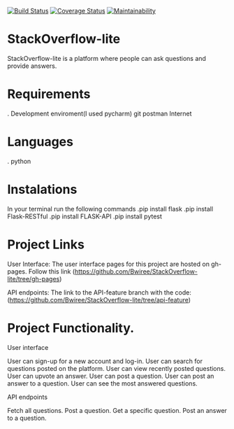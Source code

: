 [![Build Status](https://travis-ci.com/Bwiree/StackOverflow-lite.svg?branch=api-feature)](https://travis-ci.com/Bwiree/StackOverflow-lite)
[![Coverage Status](https://coveralls.io/repos/github/Bwiree/StackOverflow-lite/badge.png?branch=api-feature)](https://coveralls.io/github/Bwiree/StackOverflow-lite?branch=api-feature)
[![Maintainability](https://api.codeclimate.com/v1/badges/cda515615c1f2b7203b7/maintainability)](https://codeclimate.com/github/Bwiree/StackOverflow-lite/maintainability)
# StackOverflow-lite
StackOverflow-lite is a platform where people can ask questions and provide answers.

# Requirements
. Development enviroment(I used pycharm)
git
postman
Internet

# Languages
. python 

# Instalations
In your terminal run the following commands
.pip install flask
.pip install Flask-RESTful
.pip install FLASK-API
.pip install pytest

# Project Links
User Interface: The user interface pages for this project are hosted on gh-pages. Follow this link (https://github.com/Bwiree/StackOverflow-lite/tree/gh-pages)

API endpoints: The link to the API-feature branch with the code: (https://github.com/Bwiree/StackOverflow-lite/tree/api-feature)

# Project Functionality.
User interface

User can sign-up for a new account and log-in.
User can search for questions posted on the platform.
User can view recently posted questions.
User can upvote an answer.
User can post a question.
User can post an answer to a question.
User can see the most answered questions.

API endpoints

Fetch all questions.
Post a question.
Get a specific question.
Post an answer to a question.
